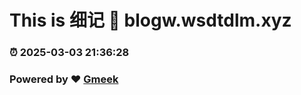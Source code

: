 # This is 细记 :link: blogw.wsdtdlm.xyz 
### :alarm_clock: 2025-03-03 21:36:28 
### Powered by :heart: [Gmeek](https://github.com/Meekdai/Gmeek)
